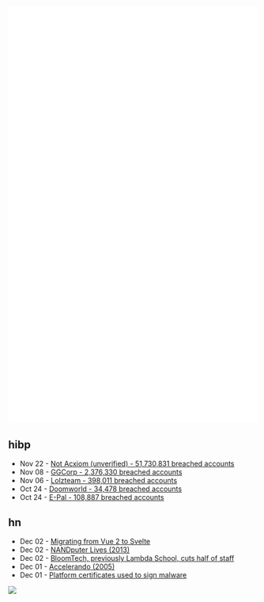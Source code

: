 ![Metrics](https://raw.githubusercontent.com/phixion/phixion/master/metrics.svg)

## hibp

<!--
for https://github.com/phixion/phixion/blob/main/.github/workflows/feeds.yml
-->
<!--START_SECTION:haveibeenpwnd-->
- Nov 22 - [Not Acxiom (unverified) - 51,730,831 breached accounts](https://haveibeenpwned.com/PwnedWebsites#NotAcxiom)
- Nov 08 - [GGCorp - 2,376,330 breached accounts](https://haveibeenpwned.com/PwnedWebsites#GGCorp)
- Nov 06 - [Lolzteam - 398,011 breached accounts](https://haveibeenpwned.com/PwnedWebsites#Lolzteam)
- Oct 24 - [Doomworld - 34,478 breached accounts](https://haveibeenpwned.com/PwnedWebsites#Doomworld)
- Oct 24 - [E-Pal - 108,887 breached accounts](https://haveibeenpwned.com/PwnedWebsites#EPal)
<!--END_SECTION:haveibeenpwnd-->

## hn

<!--
for https://github.com/phixion/phixion/blob/main/.github/workflows/feeds.yml
-->
<!--START_SECTION:hn-->
- Dec 02 - [Migrating from Vue 2 to Svelte](https://escape.tech/blog/from-vue2-to-svelte/)
- Dec 02 - [NANDputer Lives (2013)](http://blog.kevtris.org/?p=62)
- Dec 02 - [BloomTech, previously Lambda School, cuts half of staff](https://techcrunch.com/2022/12/01/bloomtech-previously-lambda-school-cuts-half-of-staff/)
- Dec 01 - [Accelerando (2005)](https://www.antipope.org/charlie/blog-static/fiction/accelerando/accelerando.html)
- Dec 01 - [Platform certificates used to sign malware](https://bugs.chromium.org/p/apvi/issues/detail?id=100)
<!--END_SECTION:hn-->

<!--
for https://yhype.me
-->
![](https://hit.yhype.me/github/profile?user_id=13013670)
